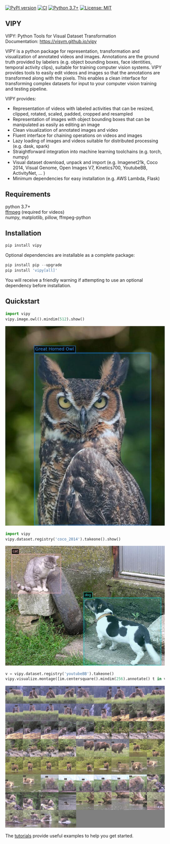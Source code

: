 [![PyPI version](https://badge.fury.io/py/vipy.svg)](https://badge.fury.io/py/vipy)  [![CI](https://github.com/visym/vipy/workflows/vipy%20unit%20tests/badge.svg)](https://github.com/visym/vipy/actions?query=workflow%3A%22vipy+unit+tests%22) [![Python 3.7+](https://img.shields.io/badge/python-3.7+-blue.svg)](https://www.python.org/downloads/) [![License: MIT](https://img.shields.io/badge/License-MIT-yellow.svg)](https://opensource.org/licenses/MIT)

VIPY
------------------- 
VIPY: Python Tools for Visual Dataset Transformation    
Documentation: https://visym.github.io/vipy

VIPY is a python package for representation, transformation and visualization of annotated videos and images.  Annotations are the ground truth provided by labelers (e.g. object bounding boxes, face identities, temporal activity clips), suitable for training computer vision systems.  VIPY provides tools to easily edit videos and images so that the annotations are transformed along with the pixels.  This enables a clean interface for transforming complex datasets for input to your computer vision training and testing pipeline.

VIPY provides:  

* Representation of videos with labeled activities that can be resized, clipped, rotated, scaled, padded, cropped and resampled
* Representation of images with object bounding boxes that can be manipulated as easily as editing an image
* Clean visualization of annotated images and video
* Fluent interface for chaining operations on videos and images
* Lazy loading of images and videos suitable for distributed processing (e.g. dask, spark)
* Straightforward integration into machine learning toolchains (e.g. torch, numpy)
* Visual dataset download, unpack and import (e.g. Imagenet21k, Coco 2014, Visual Genome, Open Images V7, Kinetics700, YoutubeBB, ActivityNet, ... )
* Minimum dependencies for easy installation (e.g. AWS Lambda, Flask)


Requirements
-------------------
python 3.7+  
[ffmpeg](https://ffmpeg.org/download.html) (required for videos)  
numpy, matplotlib, pillow, ffmpeg-python   


Installation
-------------------

```python
pip install vipy
```

Optional dependencies are installable as a complete package:

```python
pip install pip --upgrade
pip install 'vipy[all]'
```

You will receive a friendly warning if attempting to use an optional dependency before installation.


Quickstart
-------------------
```python
import vipy
vipy.image.owl().mindim(512).show()
```
<img src="https://raw.githubusercontent.com/visym/vipy/master/docs/vipy_image_owl.jpg" width="700">

```python
import vipy
vipy.dataset.registry('coco_2014').takeone().show()
```
<img src="https://raw.githubusercontent.com/visym/vipy/master/docs/vipy_coco2014_000000290678.jpg" width="700">

```python
v = vipy.dataset.registry('youtubeBB').takeone()
vipy.visualize.montage([im.centersquare().mindim(256).annotate() t in v.trackclip() for im in t.framerate(1)]).show()
```
<img src="https://raw.githubusercontent.com/visym/vipy/master/test/youtubeBB_bear_framerate_29p97.jpg" width="700">


The [tutorials](https://visym.github.io/vipy/#tutorials) provide useful examples to help you get started.
